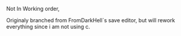 Not In Working order, 

Originaly branched from FromDarkHell`s save editor, but will rework everything since i am not using c.
